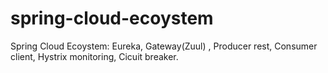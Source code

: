 # spring-cloud-ecoystem
Spring Cloud Ecoystem: Eureka, Gateway(Zuul) , Producer rest, Consumer client, Hystrix monitoring, Cicuit breaker.
